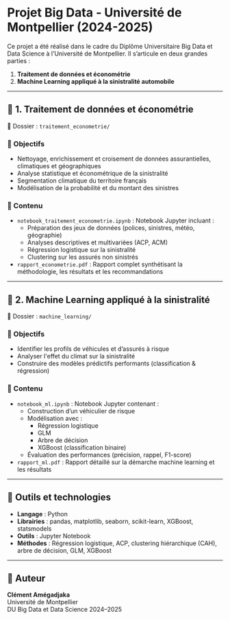 # Projet Big Data - Université de Montpellier (2024-2025)

Ce projet a été réalisé dans le cadre du Diplôme Universitaire Big Data et Data Science à l’Université de Montpellier. Il s’articule en deux grandes parties :
1. **Traitement de données et économétrie**
2. **Machine Learning appliqué à la sinistralité automobile**

---

## 🔹 1. Traitement de données et économétrie

📁 Dossier : `traitement_econometrie/`

### 🎯 Objectifs
- Nettoyage, enrichissement et croisement de données assurantielles, climatiques et géographiques
- Analyse statistique et économétrique de la sinistralité
- Segmentation climatique du territoire français
- Modélisation de la probabilité et du montant des sinistres

### 📄 Contenu
- `notebook_traitement_econometrie.ipynb` : Notebook Jupyter incluant :
  - Préparation des jeux de données (polices, sinistres, météo, géographie)
  - Analyses descriptives et multivariées (ACP, ACM)
  - Régression logistique sur la sinistralité
  - Clustering sur les assurés non sinistrés
- `rapport_econometrie.pdf` : Rapport complet synthétisant la méthodologie, les résultats et les recommandations

---

## 🔹 2. Machine Learning appliqué à la sinistralité

📁 Dossier : `machine_learning/`

### 🎯 Objectifs
- Identifier les profils de véhicules et d’assurés à risque
- Analyser l'effet du climat sur la sinistralité
- Construire des modèles prédictifs performants (classification & régression)

### 📄 Contenu
- `notebook_ml.ipynb` : Notebook Jupyter contenant :
  - Construction d’un véhiculier de risque
  - Modélisation avec :
    - Régression logistique
    - GLM
    - Arbre de décision
    - XGBoost (classification binaire)
  - Évaluation des performances (précision, rappel, F1-score)
- `rapport_ml.pdf` : Rapport détaillé sur la démarche machine learning et les résultats

---

## 🧰 Outils et technologies

- **Langage** : Python
- **Librairies** : pandas, matplotlib, seaborn, scikit-learn, XGBoost, statsmodels
- **Outils** : Jupyter Notebook
- **Méthodes** : Régression logistique, ACP, clustering hiérarchique (CAH), arbre de décision, GLM, XGBoost

---

## 👤 Auteur

**Clément Amégadjaka**  
Université de Montpellier  
DU Big Data et Data Science 2024–2025
